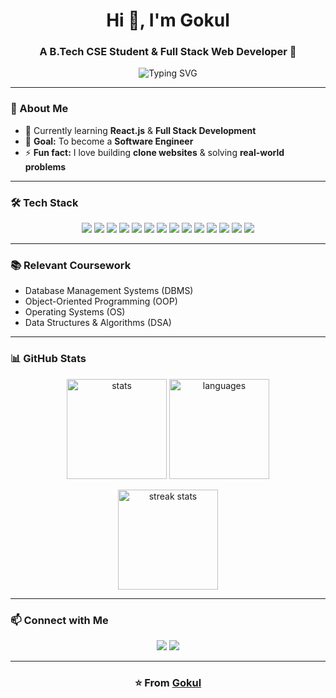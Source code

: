 <h1 align="center">Hi 👋, I'm Gokul</h1>
<h3 align="center">A B.Tech CSE Student & Full Stack Web Developer 🚀</h3>

<p align="center">
  <img src="https://readme-typing-svg.herokuapp.com?size=24&color=36BCF7&center=true&vCenter=true&width=500&lines=Final+Year+CSE+Student;Web+Developer" alt="Typing SVG" />
</p>

---

### 🌱 About Me  
- 🔭 Currently learning **React.js** & **Full Stack Development**  
- 🎯 **Goal:** To become a **Software Engineer** 
- ⚡ **Fun fact:** I love building **clone websites** & solving **real-world problems**  

---

### 🛠 Tech Stack  
<p align="center">
  <img src="https://img.shields.io/badge/C-00599C?style=for-the-badge&logo=c&logoColor=white"/>
  <img src="https://img.shields.io/badge/C++-00599C?style=for-the-badge&logo=c%2B%2B&logoColor=white"/>
  <img src="https://img.shields.io/badge/Java-ED8B00?style=for-the-badge&logo=openjdk&logoColor=white"/>
  <img src="https://img.shields.io/badge/HTML5-E34F26?style=for-the-badge&logo=html5&logoColor=white"/>
  <img src="https://img.shields.io/badge/CSS3-1572B6?style=for-the-badge&logo=css3&logoColor=white"/>
  <img src="https://img.shields.io/badge/TailwindCSS-38B2AC?style=for-the-badge&logo=tailwind-css&logoColor=white"/>
  <img src="https://img.shields.io/badge/React-20232A?style=for-the-badge&logo=react&logoColor=61DAFB"/>
  <img src="https://img.shields.io/badge/MongoDB-4EA94B?style=for-the-badge&logo=mongodb&logoColor=white"/>
  <img src="https://img.shields.io/badge/Bootstrap-563D7C?style=for-the-badge&logo=bootstrap&logoColor=white"/>
  <img src="https://img.shields.io/badge/Git-F05032?style=for-the-badge&logo=git&logoColor=white"/>
  <img src="https://img.shields.io/badge/GitHub-181717?style=for-the-badge&logo=github&logoColor=white"/>
  <img src="https://img.shields.io/badge/VS%20Code-0078D4?style=for-the-badge&logo=visual-studio-code&logoColor=white"/>
  <img src="https://img.shields.io/badge/Figma-F24E1E?style=for-the-badge&logo=figma&logoColor=white"/>
  <img src="https://img.shields.io/badge/Adobe Photoshop-31A8FF?style=for-the-badge&logo=adobe-photoshop&logoColor=white"/>
</p>

---

### 📚 Relevant Coursework  
- Database Management Systems (DBMS)  
- Object-Oriented Programming (OOP)  
- Operating Systems (OS)  
- Data Structures & Algorithms (DSA)  

---

### 📊 GitHub Stats  
<p align="center">
  <img src="https://github-readme-stats.vercel.app/api?username=gokulgari&show_icons=true&theme=radical&cache_seconds=7200" alt="stats" height="160"/>
  <img src="https://github-readme-stats.vercel.app/api/top-langs/?username=gokulgari&layout=compact&theme=radical&cache_seconds=7200" alt="languages" height="160"/>
</p>

<p align="center">
  <img src="https://streak-stats.demolab.com?user=gokulgari&theme=radical&border_radius=10" alt="streak stats" height="160"/>
</p>


---

### 📫 Connect with Me  
<p align="center">
  <a href="https://www.linkedin.com/in/gokulgari/"><img src="https://img.shields.io/badge/LinkedIn-0A66C2?style=for-the-badge&logo=linkedin&logoColor=white"/></a>
  <a href="mailto:gokulgari120@email.com"><img src="https://img.shields.io/badge/Email-D14836?style=for-the-badge&logo=gmail&logoColor=white"/></a>
</p>

---

<h3 align="center">⭐️ From <a href="https://github.com/gokulgari">Gokul</a></h3>
